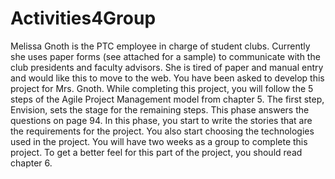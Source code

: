 # Activities4Group
Melissa Gnoth is the PTC employee in charge of student clubs. Currently she uses paper forms (see attached for a sample) to communicate with the club presidents and faculty advisors. She is tired of paper and manual entry and would like this to move to the web. You have been asked to develop this project for Mrs. Gnoth. While completing this project, you will follow the 5 steps of the Agile Project Management model from chapter 5. The first step, Envision, sets the stage for the remaining steps. This phase answers the questions on page 94. In this phase, you start to write the stories that are the requirements for the project. You also start choosing the technologies used in the project. You will have two weeks as a group to complete this project. To get a better feel for this part of the project, you should read chapter 6.
